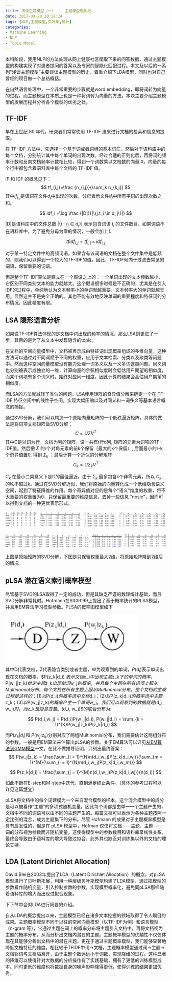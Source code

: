 ```yaml
---
title: 浅谈主题模型（一） —— 主题模型进化史
date: 2017-03-28 20:27:24
tags: [NLP,主题模型,贝叶斯,统计]
categories: 
- Machine Learning
- NLP
- Topic Model
---
```


本科阶段，我用NLP的方法处理从网上健康社区爬取下来的问答数据，通过主题模型的构建实现了对患者提问的答案以及专家的智能化匹配过程。本文及以后的一系列“浅谈主题模型”主要谈谈主题模型的历史，着重介绍下LDA模型，同时也对自己曾经的项目做一个总结概括。
<!-- more -->

在自然语言处理中，一个非常重要的步骤就是word embedding，即将词转为向量的过程。而主题模型在本质上也是一种将词转为向量的方法。本块主要介绍主题模型的发展历程并分析各个模型的优劣之处。
## TF-IDF
早在上世纪 80 年代，研究者们常常使用 TF-IDF 法来进行文档的检索和信息的提取。

在 TF-IDF 方法中，先选择一个基于词或者词组的基本词汇，然后对于语料库中的每个文档，分别统计其中每个单词的出现次数。经过合适的正则化后，再将词的频率计数和反向文档频率计数相比较，得到一个词数乘以文档数的向量 X。向量的每个行中都包含着语料库中每个文档的 TF-IDF 值。

IF 和 IDF 的概念见下：
$$
tf_{i,j}=\frac {n_{i,j}}{\sum_k n_{k,j}}
$$
其中$if_{i,j}$是该词在文件$d_j$中出现的次数，分母表示文件$d_j$中所有字词的出现次数之和。

$$
idf_i =\log \frac {|D|}{|\{j:t_i \in d_j\}|}
$$

|D|是语料库中的文件总数
$|\{j:t_i \in d_j\}|$ 表示包含词语 $t_i$ 的文件数目。如果词语不在语料库中，为了避免分母为零的情况，一般会加上1.

$$
tfidf_{i,j} = tf_{i,j} \times idf_{i,j} 
$$

对于某一特定文件中的高频词语，如果含有该词语的文档在整个文件集中是低频的，则我们可以得到一个较大的TF-IDF的值。因此，TF-IDF倾向于过滤去常见的词语，保留重要的词语。

但是整个TF-IDF算法是建立在一个假设之上的：一个单词出现的文本频数越小，它区别不同类别文本的能力就越大。这个假设很多时候是不正确的，尤其是在引入IDF的过程中，单纯地认为文本频率小的单词就越重要，文本频率大的单词就越无用，显然这并不是完全正确的。其也不能有效地反映单词的重要程度和特征词的分布情况，因此精度有限。


## LSA 隐形语言分析
如果说TF-IDF算法体现的是文档中词出现的频率的情况，那么LSA则更进了一步，其目的是为了从文本中发现隐含的topic。

在文档的空间向量模型中，文档被表示成由特征词出现概率组成的多维向量，这种方法可以通过对不同词赋予不同的权重，应用于文本检索、分类以及聚类等问题中。然而这种空间向量模型没有能力处理一词多义以及一义多词这类问题。同义词也分别被表示成独立的一维，计算向量的余弦相似度时会低估用户期望的相似度，而某个词项有多个词义时，始终对应同一维度，因此计算的结果会高估用户期望的相似度。

而LSA的方法就减轻了类似的问题。LSA使用矩阵的奇异值分解来确定一个在 TF-IDF 特征空间中的线性子空间，实现大幅压缩以及对同义和一词多义等基本语言概念的捕捉。

通过SVD分解，我们可以构造一个原始向量矩阵的一个低秩逼近矩阵，具体的做法是将词项文档矩阵做SVD分解：
$$
C = U\Sigma V^T
$$
其中C是以词为行，文档为列的矩阵，设一共有t行d列,  矩阵的元素为词项的TF-IDF值。然后把 $\Sigma$ 的r个对角元素的前k个保留（最大的k个保留）, 后面最小的r-k个奇异值置0, 得到 $\Sigma_k$ ；最后计算一个近似的分解矩阵
$$
C_k = U\Sigma_kV^T
$$

$C_k$ 在最小二乘意义下是C的最佳逼近。由于 $\Sigma_k$ 最多包含k个非零元素，所以 $C_k$ 的秩不超过k。通过在SVD分解近似，我们将原始的向量转化成一个低维隐含语义空间，起到了特征降维的作用。每个奇异值对应的是每个“语义”维度的权重，将不太重要的权重置为0，只保留最重要的维度信息，去掉一些信息 “nosie”，因而可以得到文档的一种更优表示形式。

![](/images/old-resources/14902797703583.jpg)

![](/images/old-resources/14902799008348.jpg)

上图是原始矩阵的SVD分解，下图是只保留权重最大2维，将原始矩阵降到2维后的情况。

## pLSA 潜在语义索引概率模型
尽管基于SVD的LSA取得了一定的成功，但是其缺乏严谨的数理统计基础，而且SVD分解非常耗时。Hofmann在SIGIR'99上提出了基于概率统计的PLSA模型，并且用EM算法学习模型参数。PLSA的概率图模型如下

![](/images/old-resources/14902803695129.jpg)

其中D代表文档，Z代表隐含类别或者主题，W为观察到的单词，$P(d_i)$表示单词出现在文档的概率，$P(z_k|d_i) $表示文档$d_i$中出现主题$z_k$下的单词的概率，$P(w_j|z_k)$给定主题$z_k$出现单词$w_j$的概率。并且每个主题在所有词项上服从Multinomial分布，每个文档在所有主题上服从Multinomial 分布。整个文档的生成过程是这样的：
(1) 以$P(d_i)$的概率选中文档$d_i$；
(2) 以$P(z_k|d_i)$的概率选中主题$z_k$；
(3) 以$P(w_j|z_k)$的概率产生一个单词$w_j$。
我们可以观察到的数据就是$(d_i, w_j)$对，而$z_k$是隐含变量。$(d_i, w_j)$的联合分布为:

$$
P(d_i,w_j) = P(d_i)P(w_j|d_i), P(w_j|d_i) = \sum_{k = 1}^{K}P(w_j|z_k)P(z_k|d_i)
$$

而$P(z_k|d_i)$和 $P(w_j|z_k)$分别对应了两组Multinomial分布，我们需要估计这两组分布的参数，一般是用EM算法来估算出pLSA的参数。关于EM算法可以详见[从EM算法到GMM模型](http://tianyuh.com/2017/03/08/%E4%BB%8EEM%E7%AE%97%E6%B3%95%E5%88%B0GMM%E6%A8%A1%E5%9E%8B/)一文。在此不做推导证明，只列出最终答案：
$$
P(w_j|z_k) = \frac{\sum_{i = 1}^{N}n(d_i,w_j)P(z_k|d_i,wj)}{\sum_{m = 1}^{M}{\sum_{i = 1}^{N}n(d_i,w_j)P(z_k|d_i,w_m)}}
$$

$$
P(z_k|d_i) = \frac{\sum_{j = 1}^{M}n(d_i,w_j)P(z_k|d_i,wj)}{n(d_i)}
$$

如此不断在E-step和M-step中迭代，直到满足终止条件。（具体的参考过程可以详见这篇[博文](http://blog.csdn.net/yangliuy/article/details/8330640)）

pLSA将文档中的每个词建模为一个来自混合模型的样本。这个混合模型中的成分是可以被看作“主题”的多项式随机变量。因此每个词都是由单一一个主题产生的，文档中不同的词语可以由不同的主题产生的。每篇文档可以表示为各种主题按照一定比例的混合，成为主题集下的分布。尽管 Hofmann 的成果对于主题概率模型是具有启发性的，但是在 pLSA 模型中，Hofman 仅仅将文档——主题、主题——词的分布视为参数而非随机变量。这使得模型中的参数数目和语料库呈线性关系，最终会导致由于语料库的增大导致过拟合，此外其也缺乏对训练集以外的文档的理论支持。

## LDA (Latent Dirichlet Allocation)
David Blei在2003年提出了LDA（Latent Dirichlet Allocation）的概念，对pLSA模型进行了贝叶斯拓展，利用一种层级贝叶斯模型构建了LDA模型，通过把模型的参数看作随机变量，引入控制参数的参数，实现模型概率化，避免同pLSA那样随着语料库的增大而出现过拟合现象。

下下节中会对LDA进行简要的介绍。

自从LDA的概念提出以来，主题模型已经在诸多文本挖掘的领域取得了令人瞩目的成果。主题概率模型不同于以往的空间向量模型（以TF-IDF为例）和语言模型（n-gram 等），它通过主题在词上的概率分布将主题引入文档中，再将文档视为主题的概率分布，从而分析出文档内潜在的主题。主题概率模型的优越性不仅仅体现在其能够分析出文档中的潜在主题，更在于通过主题概率模型，我们能够显著地降低文档特征的维度。相比较于TFIDF中词→文档，主题概率模型通过词→主题→文档将词与文档隔离开，由于主题个数远远小于词数，实现降维的过程。这种显著的降维可以使得针对大数据的分析操作有了实践基础，拥有了更低的训练模型成本。同时更低的维度也将数据自身的噪声影响降得更低，使得训练的结果更加优秀。

